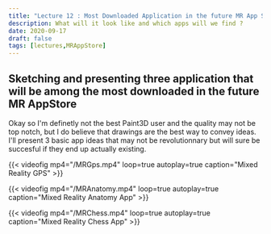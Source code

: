 ```yaml
---
title: "Lecture 12 : Most Downloaded Application in the future MR App Store "
description: What will it look like and which apps will we find ?
date: 2020-09-17
draft: false
tags: [lectures,MRAppStore]
---
```


## Sketching and presenting three application that will be among the most downloaded in the future MR AppStore

Okay so I'm definetly not the best Paint3D user and the quality may not be top notch, but I do believe that drawings are the best way to convey ideas. I'll present 3 basic app ideas that may not be revolutionnary but will sure be succesful if they end up actually existing.

{{< videofig mp4="/MRGps.mp4" loop=true autoplay=true caption="Mixed Reality GPS" >}}

{{< videofig mp4="/MRAnatomy.mp4" loop=true autoplay=true caption="Mixed Reality Anatomy App" >}}

{{< videofig mp4="/MRChess.mp4" loop=true autoplay=true caption="Mixed Reality Chess App" >}}